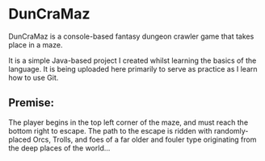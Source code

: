 # DunCraMaz

DunCraMaz is a console-based fantasy dungeon crawler game that takes place in a maze.

It is a simple Java-based project I created whilst learning the basics of the language. It is being
uploaded here primarily to serve as practice as I learn how to use Git.

## Premise:

The player begins in the top left corner of the maze, and must reach the bottom right to escape.
The path to the escape is ridden with randomly-placed Orcs, Trolls, and foes of a far older and
fouler type originating from the deep places of the world...